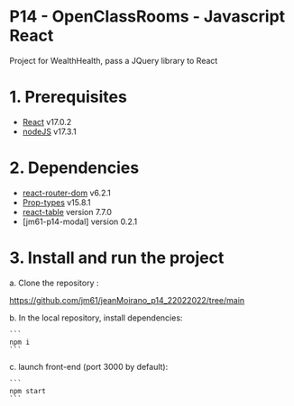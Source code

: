 # P14 - OpenClassRooms - Javascript React

Project for WealthHealth, pass a JQuery library to React

# 1. Prerequisites

* [React](https://reactjs.org/) v17.0.2
* [nodeJS](https://nodejs.org/en/) v17.3.1

# 2. Dependencies

* [react-router-dom](https://reactrouter.com/web/guides/quick-start) v6.2.1
* [Prop-types](https://www.npmjs.com/package/prop-types) v15.8.1
* [react-table](https://react-table.tanstack.com/) version 7.7.0
* [jm61-p14-modal] version 0.2.1

# 3. Install and run the project

a. Clone the repository :

   https://github.com/jm61/jeanMoirano_p14_22022022/tree/main

b. In the local repository, install dependencies:

    ```
    npm i    
    ```
    
c. launch front-end (port 3000 by default):

    ```
    npm start
    ```

